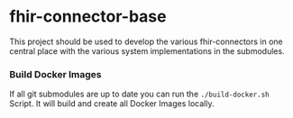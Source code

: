 # fhir-connector-base

This project should be used to develop the various fhir-connectors in one central place
with the various system implementations in the submodules.

### Build Docker Images

If all git submodules are up to date you can run the 
`./build-docker.sh` Script. It will build and create all Docker Images locally.